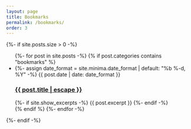 ```yaml
---
layout: page
title: Bookmarks
permalink: /bookmarks/
order: 3
---
```



{%- if site.posts.size > 0 -%}
    <ul class="post-list">
      {%- for post in site.posts -%}
      {% if post.categories contains "bookmarks" %}
      <li>
        {%- assign date_format = site.minima.date_format | default: "%b %-d, %Y" -%}
        <span class="post-meta">{{ post.date | date: date_format }}</span>
        <h3>
          <a class="post-link" href="{{ post.url | relative_url }}">
            {{ post.title | escape }}
          </a>
        </h3>
        {%- if site.show_excerpts -%}
          {{ post.excerpt }}
        {%- endif -%}
      </li>
      {% endif %}
      {%- endfor -%}
    </ul>
{%- endif -%}